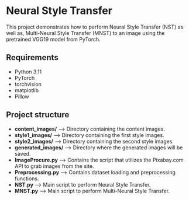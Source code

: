 # Neural Style Transfer

This project demonstrates how to perform Neural Style Transfer (NST) as well as, Multi-Neural Style Transfer (MNST) to an image using the pretrained VGG19 model from PyTorch.

## Requirements
* Python 3.11
* PyTorch
* torchvision
* matplotlib
* Pillow

## Project structure
* **content_images/** --> Directory containing the content images.
* **style1_images/** --> Directory containing the first style images.
* **style2_images/** --> Directory containing the second style images.
* **generated_images/** --> Directory where the generated images will be saved.
* **ImageProcure.py** --> Contains the script that utilizes the Pixabay.com API to grab images from the site.
* **Preprocessing.py** --> Contains dataset loading and preprocessing functions.
* **NST.py** --> Main script to perform Neural Style Transfer.
* **MNST.py** --> Main script to perform Multi-Neural Style Transfer.
